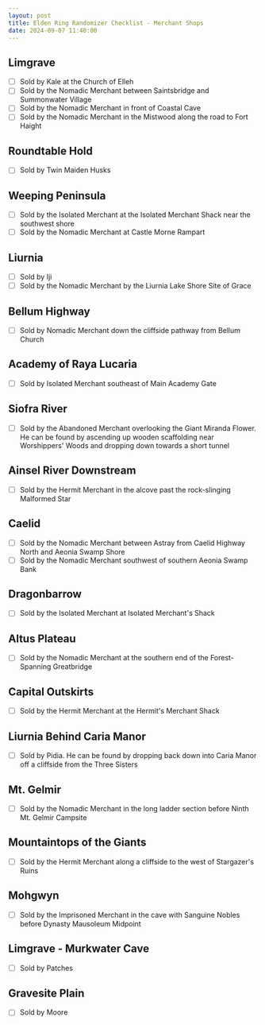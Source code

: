 ```yaml
---
layout: post
title: Elden Ring Randomizer Checklist - Merchant Shops
date: 2024-09-07 11:40:00
---
```


## Limgrave
- [ ] Sold by Kale at the Church of Elleh
- [ ] Sold by the Nomadic Merchant between Saintsbridge and Summonwater Village
- [ ] Sold by the Nomadic Merchant in front of Coastal Cave
- [ ] Sold by the Nomadic Merchant in the Mistwood along the road to Fort Haight
## Roundtable Hold
- [ ] Sold by Twin Maiden Husks
## Weeping Peninsula
- [ ] Sold by the Isolated Merchant at the Isolated Merchant Shack near the southwest shore
- [ ] Sold by the Nomadic Merchant at Castle Morne Rampart
## Liurnia
- [ ] Sold by Iji
- [ ] Sold by the Nomadic Merchant by the Liurnia Lake Shore Site of Grace
## Bellum Highway
- [ ] Sold by Nomadic Merchant down the cliffside pathway from Bellum Church
## Academy of Raya Lucaria
- [ ] Sold by Isolated Merchant southeast of Main Academy Gate
## Siofra River
- [ ] Sold by the Abandoned Merchant overlooking the Giant Miranda Flower. He can be found by ascending up wooden scaffolding near Worshippers' Woods and dropping down towards a short tunnel
## Ainsel River Downstream
- [ ] Sold by the Hermit Merchant in the alcove past the rock-slinging Malformed Star
## Caelid
- [ ] Sold by the Nomadic Merchant between Astray from Caelid Highway North and Aeonia Swamp Shore
- [ ] Sold by the Nomadic Merchant southwest of southern Aeonia Swamp Bank
## Dragonbarrow
- [ ] Sold by the Isolated Merchant at Isolated Merchant's Shack
## Altus Plateau
- [ ] Sold by the Nomadic Merchant at the southern end of the Forest-Spanning Greatbridge
## Capital Outskirts
- [ ] Sold by the Hermit Merchant at the Hermit's Merchant Shack
## Liurnia Behind Caria Manor
- [ ] Sold by Pidia. He can be found by dropping back down into Caria Manor off a cliffside from the Three Sisters
## Mt. Gelmir
- [ ] Sold by the Nomadic Merchant in the long ladder section before Ninth Mt. Gelmir Campsite
## Mountaintops of the Giants
- [ ] Sold by the Hermit Merchant along a cliffside to the west of Stargazer's Ruins
## Mohgwyn
- [ ] Sold by the Imprisoned Merchant in the cave with Sanguine Nobles before Dynasty Mausoleum Midpoint
## Limgrave - Murkwater Cave
- [ ] Sold by Patches
## Gravesite Plain
- [ ] Sold by Moore
